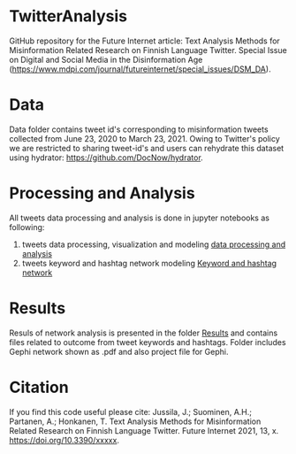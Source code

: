# TwitterAnalysis
GitHub repository for the Future Internet article: Text Analysis Methods for Misinformation Related Research on Finnish Language Twitter. Special Issue on Digital and Social Media in the Disinformation Age (https://www.mdpi.com/journal/futureinternet/special_issues/DSM_DA).

# Data

Data folder contains tweet id's corresponding to misinformation tweets collected from June 23, 2020 to March 23, 2021. Owing to Twitter's policy we are restricted to sharing tweet-id's and users can rehydrate this dataset using hydrator: https://github.com/DocNow/hydrator.

# Processing and Analysis

All tweets data processing and analysis is done in jupyter notebooks as following:
1. tweets data processing, visualization and modeling [data processing and analysis](https://github.com/hamk-uas/TwitterAnalysis/blob/main/Twitter%20data%20processing%2C%20visualization%20and%20modeling.ipynb)
2. tweets keyword and hashtag network modeling [Keyword and hashtag network](https://github.com/hamk-uas/TwitterAnalysis/blob/main/Keyword%26hashtag%20network.ipynb)


# Results

Resuls of network analysis is presented in the folder [Results](https://github.com/hamk-uas/TwitterAnalysis/tree/main/results) and contains files related to outcome from tweet keywords and hashtags. Folder includes Gephi network shown as .pdf and also project file for Gephi.


# Citation
If you find this code useful please cite: Jussila, J.; Suominen, A.H.; Partanen, A.; Honkanen, T. Text Analysis Methods for Misinformation Related Research on Finnish Language Twitter. Future Internet 2021, 13, x. https://doi.org/10.3390/xxxxx.
